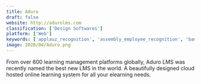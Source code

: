 ```yaml
---
title: Aduro
draft: false 
website: http://adurolms.com
classification: ['Design Softwares']
platform: ['Web']
keywords: ['applauz_recognition', 'assembly_employee_recognition', 'bamboohr', 'belly', 'bitrix24', 'blueboard.io', 'elevo', 'emplify', 'eurécia', 'getcourse', 'kudos', 'lanteria_hr', 'lifeworks', 'motivosity', 'reward_gateway', 'salesscreen', 'spinify', 'sprout', 'ultipro', 'virtuagym', 'webhr', 'eloomi']
image: 2020/04/Aduro.png
---
```

From over 600 learning management platforms globally, Aduro LMS was recently named the best new LMS in the world. A beautifully designed cloud hosted online learning system for all your elearning needs.